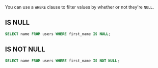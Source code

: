 You can use a `WHERE` clause to filter values by whether or not they're `NULL`.

## IS NULL

```sql
SELECT name FROM users WHERE first_name IS NULL;
```

## IS NOT NULL

```sql
SELECT name FROM users WHERE first_name IS NOT NULL;
```